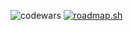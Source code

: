 ![codewars](https://www.codewars.com/users/Kman-Kid/badges/large)
[![roadmap.sh](https://roadmap.sh/card/tall/66df0624c46f68d0522796e0?variant=dark&roadmaps=frontend)](https://roadmap.sh)
